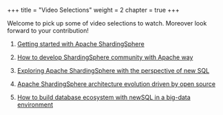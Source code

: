 +++
title = "Video Selections"
weight = 2
chapter = true
+++

Welcome to pick up some of video selections to watch. Moreover look forward to your contribution!

1. [Getting started with Apache ShardingSphere](/en/videos/opensource/)

2. [How to develop ShardingSphere community with Apache way](/en/videos/build/)  

3. [Exploring Apache ShardingSphere with the perspective of new SQL](/en/videos/new_sql/)

4. [Apache ShardingSphere architecture evolution driven by open source](/en/videos/evolution/)  

5. [How to build database ecosystem with newSQL in a big-data environment](/en/videos/ecosystem/)  
